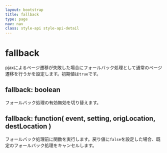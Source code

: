 ```yaml
---
layout: bootstrap
title: fallback
type: page
nav: nav
class: style-api style-api-detail
---
```


# fallback
pjaxによるページ遷移が失敗した場合にフォールバック処理として通常のページ遷移を行うかを設定します。初期値は`true`です。

## fallback: boolean
フォールバック処理の有効無効を切り替えます。

## fallback: function( event, setting, origLocation, destLocation )
フォールバック処理前に関数を実行します。戻り値に`false`を設定した場合、既定のフォールバック処理をキャンセルします。
